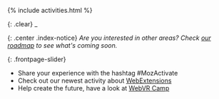 {% include activities.html %}

{: .clear}
_

{: .center .index-notice}
_Are you interested in other areas? Check [our roadmap](/roadmap/) to see what's coming soon._

{: .frontpage-slider}
* <span>Share your experience with the hashtag #MozActivate</span>
* <span>Check out our newest activity about <a href="/webextensions/">WebExtensions</a></span>
* <span>Help create the future, have a look at <a href="/webvr-camp/">WebVR Camp</a></span>
